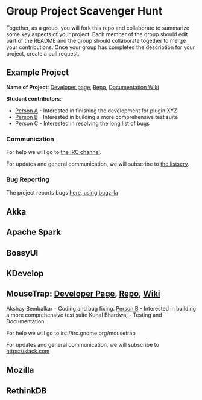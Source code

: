 # Group Project Scavenger Hunt

Together, as a group, you will fork this repo and collaborate to summarize some key aspects of your project. Each member of the group should edit part of the README and the group should collaborate together to merge your contributions. Once your group has completed the description for your project, create a pull request.

## Example Project

**Name of Project**: [Developer page](#), [Repo](#), [Documentation Wiki](#)

**Student contributors**:

* [Person A](#) - Interested in finishing the development for plugin XYZ
* [Person B](#) - Interested in building a more comprehensive test suite
* [Person C](#) - Interested in resolving the long list of bugs

### Communication

For help we will go to [the IRC channel](#). 

For updates and general communication, we will subscribe to [the listserv](#).

### Bug Reporting

The project reports bugs [here, using bugzilla](#)

## Akka

## Apache Spark

## BossyUI

## KDevelop

## MouseTrap: [Developer Page](https://wiki.gnome.org/action/show/Projects/MouseTrap?action=show&redirect=MouseTrap), [Repo](https://git.gnome.org/browse/mousetrap/), [Wiki](https://wiki.gnome.org/action/show/Projects/MouseTrap?action=show&redirect=MouseTrap#What_is_MouseTrap.3F)

Akshay Bembalkar - Coding and bug fixing.
[Person B](#) - Interested in building a more comprehensive test suite
Kunal Bhardwaj - Testing and Documentation. 

For help we will go to irc://irc.gnome.org/mousetrap

For updates and general communication, we will subscribe to https://slack.com


## Mozilla

## RethinkDB
